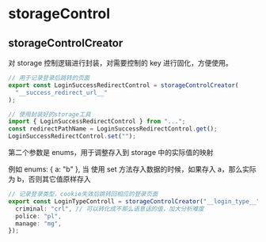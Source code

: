 # storageControl

## storageControlCreator

对 storage 控制逻辑进行封装，对需要控制的 key 进行固化，方便使用。

```ts
// 用于记录登录后跳转的页面
export const LoginSuccessRedirectControl = storageControlCreator(
  "__success_redirect_url__"
);

// 使用封装好的storage工具
import { LoginSuccessRedirectControl } from "...";
const redirectPathName = LoginSuccessRedirectControl.get();
LoginSuccessRedirectControl.set("");
```

第二个参数是 enums，用于调整存入到 storage 中的实际值的映射

例如 enums: { a: "b" }, 当 使用 set 方法存入数据的时候，如果存入 a，那么实际为 b，否则其它值原样存入

```ts
// 记录登录类型，cookie失效后跳转回相应的登录页面
export const LoginTypeControll = storageControlCreator("__login_type__", {
  criminal: "crl", // 可以转化成不那么语意话的值，加大分析难度
  police: "pl",
  manage: "mg",
});
```
